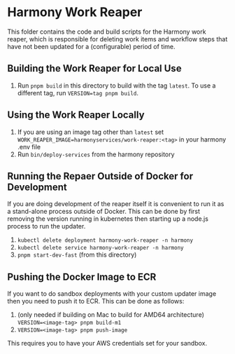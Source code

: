 # Harmony Work Reaper

This folder contains the code and build scripts for the Harmony work reaper,
which is responsible for deleting work items and workflow steps  that have
not been updated for a (configurable) period of time.

## Building the Work Reaper for Local Use

1. Run `pnpm build` in this directory to build with the tag `latest`. To use a different tag,
   run `VERSION=tag pnpm build`.

## Using the Work Reaper Locally

1. If you are using an image tag other than `latest` set `WORK_REAPER_IMAGE=harmonyservices/work-reaper:<tag>` in your harmony .env file
2. Run `bin/deploy-services` from the harmony repository

## Running the Repaer Outside of Docker for Development

If you are doing development of the reaper itself it is convenient to run it as a stand-alone process outside of Docker. This can be done by first removing the version running in
kubernetes then starting up a node.js process to run the updater.
1. `kubectl delete deployment harmony-work-reaper -n harmony`
2. `kubectl delete service harmony-work-reaper -n harmony`
3. `pnpm start-dev-fast` (from this directory)

## Pushing the Docker Image to ECR

If you want to do sandbox deployments with your custom updater image then you need to
push it to ECR. This can be done as follows:

1. (only needed if building on Mac to build for AMD64 architecture)
   `VERSION=<image-tag> pnpm build-m1`
2. `VERSION=<image-tag> pnpm push-image`

This requires you to have your AWS credentials set for your sandbox.